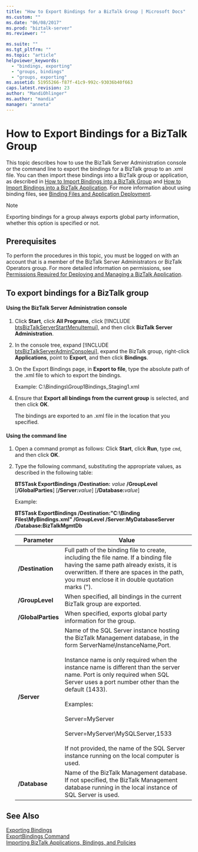 ```yaml
---
title: "How to Export Bindings for a BizTalk Group | Microsoft Docs"
ms.custom: ""
ms.date: "06/08/2017"
ms.prod: "biztalk-server"
ms.reviewer: ""

ms.suite: ""
ms.tgt_pltfrm: ""
ms.topic: "article"
helpviewer_keywords: 
  - "bindings, exporting"
  - "groups, bindings"
  - "groups, exporting"
ms.assetid: 51955266-f87f-41c9-992c-93036b40f663
caps.latest.revision: 23
author: "MandiOhlinger"
ms.author: "mandia"
manager: "anneta"
---
```

# How to Export Bindings for a BizTalk Group
This topic describes how to use the BizTalk Server Administration console or the command line to export the bindings for a BizTalk group to an .xml file. You can then import these bindings into a BizTalk group or application, as described in [How to Import Bindings into a BizTalk Group](../core/how-to-import-bindings-into-a-biztalk-group.md) and [How to Import Bindings into a BizTalk Application](../core/how-to-import-bindings-into-a-biztalk-application.md). For more information about using binding files, see [Binding Files and Application Deployment](../core/binding-files-and-application-deployment.md).  
  
> [!NOTE]
>  Exporting bindings for a group always exports global party information, whether this option is specified or not.  
  
## Prerequisites  
 To perform the procedures in this topic, you must be logged on with an account that is a member of the BizTalk Server Administrators or BizTalk Operators group. For more detailed information on permissions, see [Permissions Required for Deploying and Managing a BizTalk Application](../core/permissions-required-for-deploying-and-managing-a-biztalk-application.md).  
  
## To export bindings for a BizTalk group  
  
#### Using the BizTalk Server Administration console  
  
1. Click <strong>Start</strong>, click <strong>All Programs</strong>, click [!INCLUDE [btsBizTalkServerStartMenuItemui](../includes/btsbiztalkserverstartmenuitemui-md.md)], and then click <strong>BizTalk Server Administration</strong>.  
  
2. In the console tree, expand [!INCLUDE [btsBizTalkServerAdminConsoleui](../includes/btsbiztalkserveradminconsoleui-md.md)], expand the BizTalk group, right-click <strong>Applications</strong>, point to <strong>Export</strong>, and then click <strong>Bindings</strong>.  
  
3. On the Export Bindings page, in **Export to file**, type the absolute path of the .xml file to which to export the bindings.  
  
    Example: C:\Bindings\Group1Bindings_Staging1.xml  
  
4. Ensure that **Export all bindings from the current group** is selected, and then click **OK**.  
  
    The bindings are exported to an .xml file in the location that you specified.  
  
#### Using the command line  
  
1. Open a command prompt as follows: Click **Start**, click **Run**, type `cmd`, and then click **OK**.  
  
2. Type the following command, substituting the appropriate values, as described in the following table:  
  
    <strong>BTSTask ExportBindings /Destination:</strong> <em>value</em> <strong>/GroupLevel</strong> [<strong>/GlobalParties</strong>] [<strong>/Server:</strong><em>value</em>] [<strong>/Database:</strong><em>value</em>]  
  
    Example:  
  
    **BTSTask ExportBindings /Destination:"C:\Binding Files\MyBindings.xml" /GroupLevel /Server:MyDatabaseServer /Database:BizTalkMgmtDb**  
  
   |Parameter|Value|  
   |---------------|-----------|  
   |**/Destination**|Full path of the binding file to create, including the file name. If a binding file having the same path already exists, it is overwritten. If there are spaces in the path, you must enclose it in double quotation marks (").|  
   |**/GroupLevel**|When specified, all bindings in the current BizTalk group are exported.|  
   |**/GlobalParties**|When specified, exports global party information for the group.|  
   |**/Server**|Name of the SQL Server instance hosting the BizTalk Management database, in the form ServerName\InstanceName,Port.<br /><br /> Instance name is only required when the instance name is different than the server name. Port is only required when SQL Server uses a port number other than the default (1433).<br /><br /> Examples:<br /><br /> Server=MyServer<br /><br /> Server=MyServer\MySQLServer,1533<br /><br /> If not provided, the name of the SQL Server instance running on the local computer is used.|  
   |**/Database**|Name of the BizTalk Management database. If not specified, the BizTalk Management database running in the local instance of SQL Server is used.|  
  
## See Also  
 [Exporting Bindings](../core/exporting-bindings6.md)   
 [ExportBindings Command](../core/exportbindings-command.md)   
 [Importing BizTalk Applications, Bindings, and Policies](../core/importing-biztalk-applications-bindings-and-policies.md)